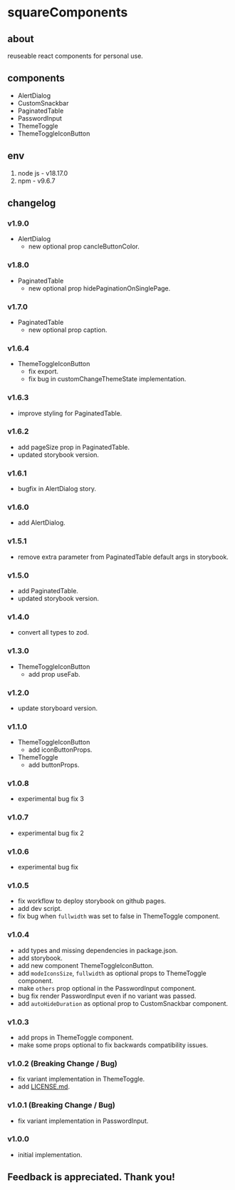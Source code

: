 # squareComponents

## about

reuseable react components for personal use.

## components

- AlertDialog
- CustomSnackbar
- PaginatedTable
- PasswordInput
- ThemeToggle
- ThemeToggleIconButton

## env

1. node js - v18.17.0
2. npm - v9.6.7

## changelog

### v1.9.0

- AlertDialog
  - new optional prop cancleButtonColor.

### v1.8.0

- PaginatedTable
  - new optional prop hidePaginationOnSinglePage.

### v1.7.0

- PaginatedTable
  - new optional prop caption.

### v1.6.4

- ThemeToggleIconButton
  - fix export.
  - fix bug in customChangeThemeState implementation.

### v1.6.3

- improve styling for PaginatedTable.

### v1.6.2

- add pageSize prop in PaginatedTable.
- updated storybook version.

### v1.6.1

- bugfix in AlertDialog story.

### v1.6.0

- add AlertDialog.

### v1.5.1

- remove extra parameter from PaginatedTable default args in storybook.

### v1.5.0

- add PaginatedTable.
- updated storybook version.

### v1.4.0

- convert all types to zod.

### v1.3.0

- ThemeToggleIconButton
  - add prop useFab.

### v1.2.0

- update storyboard version.

### v1.1.0

- ThemeToggleIconButton
  - add iconButtonProps.
- ThemeToggle
  - add buttonProps.

### v1.0.8

- experimental bug fix 3

### v1.0.7

- experimental bug fix 2

### v1.0.6

- experimental bug fix

### v1.0.5

- fix workflow to deploy storybook on github pages.
- add dev script.
- fix bug when `fullwidth` was set to false in ThemeToggle component.

### v1.0.4

- add types and missing dependencies in package.json.
- add storybook.
- add new component ThemeToggleIconButton.
- add `modeIconsSize`, `fullwidth` as optional props to ThemeToggle component.
- make `others` prop optional in the PasswordInput component.
- bug fix render PasswordInput even if no variant was passed.
- add `autoHideDuration` as optional prop to CustomSnackbar component.

### v1.0.3

- add props in ThemeToggle component.
- make some props optional to fix backwards compatibility issues.

### v1.0.2 (Breaking Change / Bug)

- fix variant implementation in ThemeToggle.
- add [LICENSE.md](LICENSE.md).

### v1.0.1 (Breaking Change / Bug)

- fix variant implementation in PasswordInput.

### v1.0.0

- initial implementation.

## Feedback is appreciated. Thank you!
